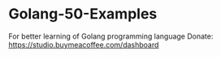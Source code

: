 # Golang-50-Examples
For better learning of Golang programming language  Donate:   https://studio.buymeacoffee.com/dashboard
